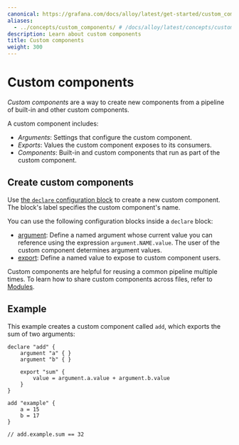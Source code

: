 ```yaml
---
canonical: https://grafana.com/docs/alloy/latest/get-started/custom_components/
aliases:
  - ../concepts/custom_components/ # /docs/alloy/latest/concepts/custom_components/
description: Learn about custom components
title: Custom components
weight: 300
---
```


# Custom components

_Custom components_ are a way to create new components from a pipeline of built-in and other custom components.

A custom component includes:

* _Arguments_: Settings that configure the custom component.
* _Exports_: Values the custom component exposes to its consumers.
* _Components_: Built-in and custom components that run as part of the custom component.

## Create custom components

Use [the `declare` configuration block][declare] to create a new custom component.
The block's label specifies the custom component's name.

You can use the following configuration blocks inside a `declare` block:

* [argument][]: Define a named argument whose current value you can reference using the expression `argument.NAME.value`.
  The user of the custom component determines argument values.
* [export][]: Define a named value to expose to custom component users.

Custom components are helpful for reusing a common pipeline multiple times.
To learn how to share custom components across files, refer to [Modules][].

## Example

This example creates a custom component called `add`, which exports the sum of two arguments:

```alloy
declare "add" {
    argument "a" { }
    argument "b" { }

    export "sum" {
        value = argument.a.value + argument.b.value
    }
}

add "example" {
    a = 15
    b = 17
}

// add.example.sum == 32
```

[declare]: ../../reference/config-blocks/declare/
[argument]: ../../reference/config-blocks/argument/
[export]: ../../reference/config-blocks/export/
[Modules]: ../modules/
